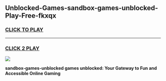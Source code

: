 
## Unblocked-Games-sandbox-games-unblocked-Play-Free-fkxqx
<h3>
<a href="https://premium76.site?title=sandbox-games-unblocked&ref=21A">CLICK TO PLAY</a></h3>
<hr>

<h3>
<a href="https://premium76.site?title=sandbox-games-unblocked&ref=21A">CLICK 2 PLAY</a>
  
</h3>

<a href="https://premium76.site?title=sandbox-games-unblocked&ref=21A"><img src="https://clearcache.store/games.png"></a>


**sandbox-games-unblocked games unblocked: Your Gateway to Fun and Accessible Online Gaming**

